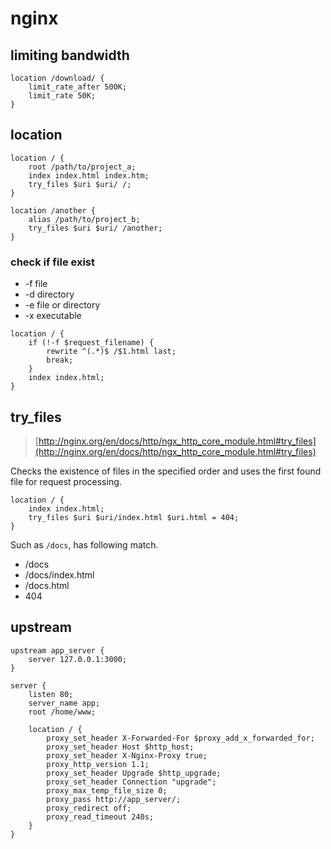 # nginx

## limiting bandwidth

```text
location /download/ {
    limit_rate_after 500K;
    limit_rate 50K;
}
```

## location

```text
location / {
    root /path/to/project_a;
    index index.html index.htm;
    try_files $uri $uri/ /;
}

location /another {
    alias /path/to/project_b;
    try_files $uri $uri/ /another;
}

```

### check if file exist

* -f file
* -d directory
* -e file or directory
* -x executable

```text
location / {
    if (!-f $request_filename) {
        rewrite ^(.*)$ /$1.html last;
        break;
    }
    index index.html;
}
```

## try_files

> [http://nginx.org/en/docs/http/ngx_http_core_module.html#try_files](http://nginx.org/en/docs/http/ngx_http_core_module.html#try_files)

Checks the existence of files in the specified order and uses the first found file for request processing.

```text
location / {
    index index.html;
    try_files $uri $uri/index.html $uri.html = 404;
}
```

Such as `/docs`, has following match.
* /docs
* /docs/index.html
* /docs.html
* 404

## upstream

```
upstream app_server {
    server 127.0.0.1:3000;
}

server {
    listen 80;
    server_name app;
    root /home/www;

    location / {
        proxy_set_header X-Forwarded-For $proxy_add_x_forwarded_for;
        proxy_set_header Host $http_host;
        proxy_set_header X-Nginx-Proxy true;
        proxy_http_version 1.1;
        proxy_set_header Upgrade $http_upgrade;
        proxy_set_header Connection "upgrade";
        proxy_max_temp_file_size 0;
        proxy_pass http://app_server/;
        proxy_redirect off;
        proxy_read_timeout 240s;
    }
}
```
